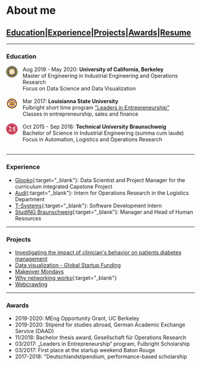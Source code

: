 # About me

## [Education](#education)|[Experience](#experience)|[Projects](#projects)|[Awards](#awards)|[Resume](/pdf/Resume.pdf)

---

### Education 

<div style="display:flex; flex-direction:row;">
  <div style="flex: 0 0 30px;" >
<img style="float:left" src="images/UCB_logo.png?raw=true" width="30" height="30"/> 
  </div>
 <div style="margin-left:1em"> 
   Aug 2019 - May 2020: <span style="font-weight: bold"> University of California, Berkeley </span>
   <br>
Master of Engineering in Industrial Engineering and Operations Research 
   <br>
Focus on Data Science and Data Visualization
  </div>
</div>
<br>
<div style="display:flex; flex-direction:row;">
  <div style="flex: 0 0 30px;" >
<img style="float:left" src="images/LSU_logo.jpg?raw=true" width="30" height="30"/> 
  </div>
 <div style="margin-left:1em"> 
   Mar 2017: <span style="font-weight: bold"> Louisianna State University </span>
   <br>
   Fulbright short time program <a href="https://www.fulbright.de/programs-for-germans/studierende-und-graduierte/leaders-in-entrepreneurship"> "Leaders in Entrepreneurship"</a> <br>
Classes in entrepreneurship, sales and finance
  </div>
</div>
<br>
<div style="display:flex; flex-direction:row;">
  <div style="flex: 0 0 30px;" >
<img style="float:left" src="images/TUBS_round.png?raw=true" width="30" height="30"/> 
  </div>
 <div style="margin-left:1em"> 
   Oct 2015 - Sep 2018: <span style="font-weight: bold"> Technical University Braunschweig </span>
   <br>
Bachelor of Science in Industrial Engineering (summa cum laude)<br>
Focus in Automation, Logistics and Operations Research
  </div>
</div>
<br>

---

### Experience

- [Glooko](https://www.glooko.com){:target="_blank"}: Data Scientist and Project Manager for the curriculum integrated Capstone Project 
- [Audi](https://www.audi.com/en.html){:target="_blank"}: Intern for Operations Research in the Logistics Department 
- [T-Systems](https://www.t-systems.com/de/en#About%20T-Systems){:target="_blank"}: Software Development Intern
- [StudING Braunschweig](https://studing.org){:target="_blank"}: Manager and Head of Human Resources

---
### Projects

- [Investigating the impact of clinician's behavior on patients diabetes management](glooko)
- [Data visualization - Global Startup Funding](startupFunding)
- [Makeover Mondays](makeovermonday)
- [Why networking works](https://observablehq.com/@henny2/networking-works){:target="_blank"}
- [Webcrawling](webcrawler)

---

### Awards

- 2019-2020: MEng Opportunity Grant, UC Berkeley 
- 2019-2020: Stipend for studies abroad, German Academic Exchange Service (DAAD)
- 11/2018: Bachelor thesis award, Gesellschaft für Operations Research
- 03/2017: „Leaders in Entrepreneurship“ program, Fulbright Scholarship
- 03/2017: First place at the startup weekend Baton Rouge
- 2017-2018: "Deutschlandstipendium, performance-based scholarship


